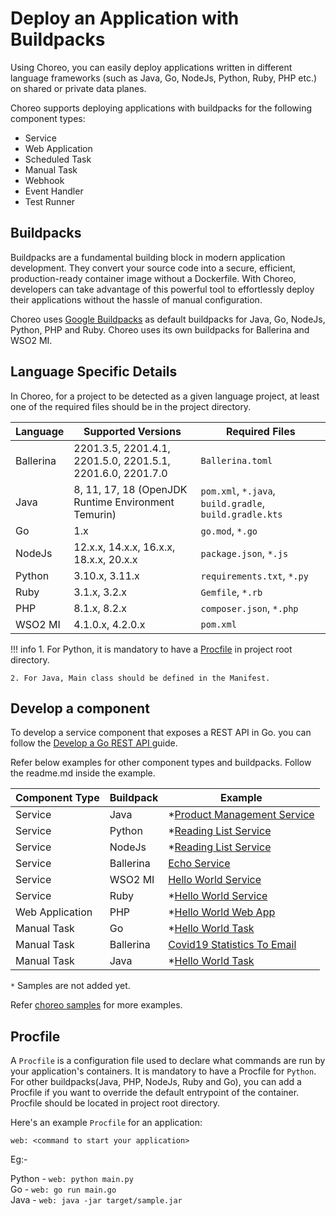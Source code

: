 # Deploy an Application with Buildpacks

Using Choreo, you can easily deploy applications written in different language frameworks (such as Java, Go, NodeJs, Python, Ruby, PHP etc.) on shared or private data planes.

Choreo supports deploying applications with buildpacks for the following component types:

- Service
- Web Application
- Scheduled Task
- Manual Task
- Webhook
- Event Handler
- Test Runner

## Buildpacks
Buildpacks are a fundamental building block in modern application development. They convert your source code into a secure, efficient, production-ready container image without a Dockerfile. With Choreo, developers can take advantage of this powerful tool to effortlessly deploy their applications without the hassle of manual configuration.

Choreo uses [Google Buildpacks](https://cloud.google.com/docs/buildpacks/overview) as default buildpacks for Java, Go, NodeJs, Python, PHP and Ruby. Choreo uses its own buildpacks for Ballerina and WSO2 MI.

## Language Specific Details

In Choreo, for a project to be detected as a given language project, at least one of the required files should be in the project directory.

| Language | Supported Versions    | Required Files             |
|----------|-----------------------|----------------------------|
| Ballerina | 2201.3.5, 2201.4.1, 2201.5.0, 2201.5.1, 2201.6.0, 2201.7.0 | `Ballerina.toml`|
| Java     | 8, 11, 17, 18 (OpenJDK Runtime Environment Temurin) | `pom.xml`, `*.java`, `build.gradle`, `build.gradle.kts` |
| Go       | 1.x | `go.mod`, `*.go` |
| NodeJs   | 12.x.x, 14.x.x, 16.x.x, 18.x.x, 20.x.x | `package.json`, `*.js` |
| Python   | 3.10.x, 3.11.x | `requirements.txt`, `*.py` |
| Ruby     | 3.1.x, 3.2.x | `Gemfile`, `*.rb` |
| PHP      | 8.1.x, 8.2.x | `composer.json`, `*.php` |
| WSO2 MI | 4.1.0.x, 4.2.0.x |`pom.xml`|

!!! info
    1. For Python, it is mandatory to have a [Procfile](#procfile) in project root directory.

    2. For Java, Main class should be defined in the Manifest.


## Develop a component

To develop a service component that exposes a REST API in Go. you can follow the [Develop a Go REST API ](develop-services/develop-a-go-rest-api.md) guide.

Refer below examples for other component types and buildpacks. Follow the readme.md inside the example.

| Component Type | Buildpack   | Example            |
|----------------|-------------|--------------------|
| Service        |  Java | *[Product Management Service](https://github.com/wso2/choreo-samples)|
| Service| Python | *[Reading List Service](https://github.com/wso2/choreo-samples)|
| Service| NodeJs | *[Reading List Service](https://github.com/wso2/choreo-samples)|
| Service| Ballerina | [Echo Service](https://github.com/wso2/choreo-samples/tree/main/echo-service)|
| Service | WSO2 MI | [Hello World Service](https://github.com/wso2/choreo-samples/tree/main/hello-world-mi)|
| Service | Ruby | *[Hello World Service](https://github.com/wso2/choreo-samples)|
| Web Application | PHP | *[Hello World Web App](https://github.com/wso2/choreo-samples)|
| Manual Task | Go | *[Hello World Task](https://github.com/wso2/choreo-samples)|
| Manual Task | Ballerina | [Covid19 Statistics To Email](https://github.com/wso2/choreo-samples/tree/main//covid19-statistics-to-email)|
| Manual Task | Java | *[Hello World Task](https://github.com/wso2/choreo-samples)|

`*` Samples are not added yet.

Refer [choreo samples](https://github.com/wso2/choreo-samples) for more examples.

## Procfile

A `Procfile` is a configuration file used to declare what commands are run by your application's containers. It is mandatory to have a Procfile for `Python`. For other buildpacks(Java, PHP, NodeJs, Ruby and Go), you can add a Procfile if you want to override the default entrypoint of the container. Procfile should be located in project root directory.

Here's an example `Procfile` for an application:

```
web: <command to start your application>
```

Eg:-

Python - `web: python main.py` <br>
Go - `web: go run main.go` <br>
Java - `web: java -jar target/sample.jar` <br>
